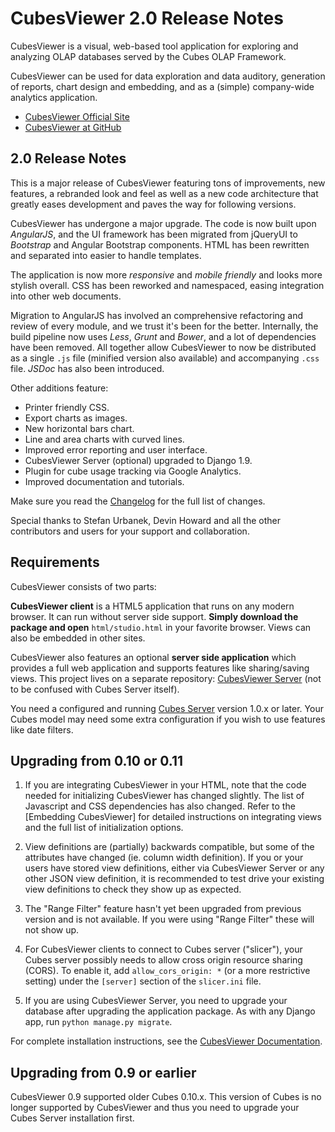 
CubesViewer 2.0 Release Notes
=============================

CubesViewer is a visual, web-based tool application for exploring and analyzing
OLAP databases served by the Cubes OLAP Framework.

CubesViewer can be used for data exploration and data auditory,
generation of reports, chart design and embedding,
and as a (simple) company-wide analytics application.

* [CubesViewer Official Site](http://www.cubesviewer.com)
* [CubesViewer at GitHub](https://github.com/jjmontesl/cubesviewer)


2.0 Release Notes
-----------------

This is a major release of CubesViewer featuring tons of improvements, new
features, a rebranded look and feel as well as a new code architecture
that greatly eases development and paves the way for following versions.

CubesViewer has undergone a major upgrade. The code is now built upon
*AngularJS*, and the UI framework has been migrated from jQueryUI to
*Bootstrap* and Angular Bootstrap components. HTML has been rewritten
and separated into easier to handle templates.

The application is now more *responsive* and *mobile friendly*
and looks more stylish overall. CSS has been reworked and namespaced,
easing integration into other web documents.

Migration to AngularJS has involved an comprehensive
refactoring and review of every module, and we trust it's been for the better.
Internally, the build pipeline now uses *Less*, *Grunt* and *Bower*, and a lot
of dependencies have been removed. All together allow CubesViewer to now be
distributed as a single `.js` file (minified version also available) and
accompanying `.css` file. *JSDoc* has also been introduced.

Other additions feature:

* Printer friendly CSS.
* Export charts as images.
* New horizontal bars chart.
* Line and area charts with curved lines.
* Improved error reporting and user interface.
* CubesViewer Server (optional) upgraded to Django 1.9.
* Plugin for cube usage tracking via Google Analytics.
* Improved documentation and tutorials.

Make sure you read the [Changelog]() for the full list of changes.

Special thanks to Stefan Urbanek, Devin Howard and all the other
contributors and users for your support and collaboration.


Requirements
------------

CubesViewer consists of two parts:

**CubesViewer client** is a HTML5 application that runs on any modern browser.
It can run without server side support. **Simply download the package and open**
`html/studio.html` in your favorite browser. Views can also be embedded in other sites.

CubesViewer also features an optional **server side application**
which provides a full web application and supports features like sharing/saving views.
This project lives on a separate repository: [CubesViewer Server](https://github.com/jjmontesl/cubesviewer-server)
(not to be confused with Cubes Server itself).

You need a configured and running [Cubes Server](http://databrewery.org/cubes.html) version 1.0.x or later.
Your Cubes model may need some extra configuration if you wish to use features like date filters.


Upgrading from 0.10 or 0.11
---------------------------

1. If you are integrating CubesViewer in your HTML, note that the code needed for
   initializing CubesViewer has changed slightly. The list of Javascript and CSS
   dependencies has also changed. Refer to the [Embedding CubesViewer] for detailed
   instructions on integrating views and the full list of initialization options.

2. View definitions are (partially) backwards compatible, but some of the attributes
   have changed (ie. column width definition). If you or your users have stored view
   definitions, either via CubesViewer Server or any other JSON view definition,
   it is recommended to test drive your existing view definitions to check they
   show up as expected.

3. The "Range Filter" feature hasn't yet been upgraded from previous version and
   is not available. If you were using "Range Filter" these will not show up.

4. For CubesViewer clients to connect to Cubes server ("slicer"), your Cubes server
   possibly needs to allow cross origin resource sharing (CORS). To enable it,
   add `allow_cors_origin: *` (or a more restrictive setting)
   under the `[server]` section of the `slicer.ini` file.

5. If you are using CubesViewer Server, you need to upgrade your database after
   upgrading the application package. As with any Django app,
   run `python manage.py migrate`.


For complete installation instructions, see the [CubesViewer Documentation]().


Upgrading from 0.9 or earlier
-----------------------------

CubesViewer 0.9 supported older Cubes 0.10.x. This version of Cubes is no longer supported
by CubesViewer and thus you need to upgrade your Cubes Server installation first.


